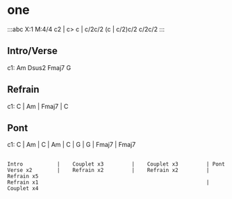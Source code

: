 ---
---

# one

:::abc
X:1
M:4/4
c2 | c> c | c/2c/2 (c | c/2)c/2 c/2c/2 
:::


## Intro/Verse

c1:                        Am Dsus2 Fmaj7 G

## Refrain

c1:  C | Am | Fmaj7 | C

## Pont

c1: C | Am | C | Am |  C | G     | G | Fmaj7 | Fmaj7


## 
```
Intro           |    Couplet x3         |    Couplet x3         | Pont  
Verse x2        |    Refrain x2         |    Refrain x2         | Refrain x5 
Refrain x1                                                      | Couplet x4



